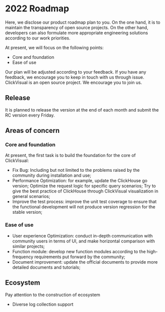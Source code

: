 # 2022 Roadmap

Here, we disclose our product roadmap plan to you. On the one hand, it is to maintain the transparency of open source projects. On the other hand, developers can also formulate more appropriate engineering solutions according to our work priorities.

At present, we will focus on the following points:

- Core and foundation
- Ease of use

Our plan will be adjusted according to your feedback. If you have any feedback, we encourage you to keep in touch with us through issue. ClickVisual is an open source project. We encourage you to join us.

## Release

It is planned to release the version at the end of each month and submit the RC version every Friday.

## Areas of concern

### Core and foundation

At present, the first task is to build the foundation for the core of ClickVisual:
- Fix Bug: Including but not limited to the problems raised by the community during installation and use;
- Performance Optimization: for example, update the ClickHouse go version; Optimize the request logic for specific query scenarios; Try to give the best practice of ClickHouse through ClickVisual visualization in general scenarios;
- Improve the test process: improve the unit test coverage to ensure that the functional development will not produce version regression for the stable version;

### Ease of use

- User experience Optimization: conduct in-depth communication with community users in terms of UI, and make horizontal comparison with similar projects;
- Function module: develop new function modules according to the high-frequency requirements put forward by the community;
- Document improvement: update the official documents to provide more detailed documents and tutorials;

## Ecosystem

Pay attention to the construction of ecosystem
- Diverse log collection support
